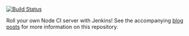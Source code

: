 [![Build Status](http://192.168.0.26:8080/buildStatus/icon?job=Jenkins-example)](http://192.168.0.26:8080/job/Jenkins-example/)

Roll your own Node CI server with Jenkins!  See the accompanying [blog](http://strongloop.com/strongblog/roll-your-own-node-js-ci-server-with-jenkins-part-1/) [posts](http://strongloop.com/strongblog/roll-your-own-node-js-ci-server-with-jenkins-part-2/) for more information on this repository.
